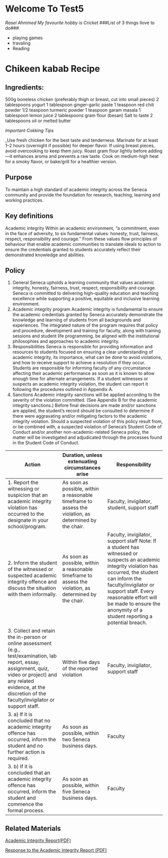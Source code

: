 # Welcome To Test5
_Rasel Ahmmed_
_My favourite hobby is Cricket_
###List  of 3 things Ilove to do###
- playing games
- travaling 
- Reading

# Chikeen kabab Recipe
## Ingredients:

500g boneless chicken (preferably thigh or breast, cut into small pieces)
2 tablespoons yogurt
1 tablespoon ginger-garlic paste
1 teaspoon red chili powder
1/2 teaspoon turmeric powder
1 teaspoon garam masala
1 tablespoon lemon juice
2 tablespoons gram flour (besan)
Salt to taste
2 tablespoons oil or melted butter

_Important Cokking Tips_<br>

_Use fresh chicken for the best taste and tenderness.
Marinate for at least 1–2 hours (overnight if possible) for deeper flavor.
If using breast pieces, avoid overcooking to keep them juicy.
Roast gram flour lightly before adding—it enhances aroma and prevents a raw taste.
Cook on medium-high heat for a smoky flavor, or bake/grill for a healthier version.

## Purpose
To maintain a high standard of academic integrity across the Seneca community and provide the foundation for research, teaching, learning and working practices. 

## Key definitions
Academic integrity
Within an academic environment, “a commitment, even in the face of adversity, to six fundamental values: honesty, trust, fairness, respect, responsibility and courage.” From these values flow principles of behaviour that enable academic communities to translate ideals to action to ensure the credentials granted to students accurately reflect their demonstrated knowledge and abilities. 



## Policy
1. General
Seneca upholds a learning community that values academic integrity, honesty, fairness, trust, respect, responsibility and courage.
Seneca is committed to delivering high-quality education and teaching excellence while supporting a positive, equitable and inclusive learning environment.  
2. Academic integrity program
Academic integrity is fundamental to ensure the academic credentials granted by Seneca accurately demonstrate the knowledge and learning of students from all backgrounds and experiences.
The integrated nature of the program requires that policy and procedure, development and training for faculty, along with training sessions and student life programming, be aligned with the institutional philosophies and approaches to academic integrity.
3. Responsibilities
Seneca is responsible for providing information and resources to students focused on ensuring a clear understanding of academic integrity, its importance, what can be done to avoid violations, and how to receive support to achieve a resolution if they occur.
Students are responsible for informing faculty of any circumstance affecting their academic performance as soon as it is known to allow enough time for alternate arrangements.
If a student witnesses or suspects an academic integrity violation, the student can report it following the procedures outlined in Appendix A.
4. Sanctions
Academic integrity sanctions will be applied according to the severity of the violation committed. (See Appendix B for the academic integrity sanctions.)
Before final decisions are made and/or sanctions are applied, the student’s record should be consulted to determine if there were aggravating and/or mitigating factors to the academic integrity violation.
Should a suspected violation of this policy result from, or be combined with, a suspected violation of Seneca’s Student Code of Conduct and/or another non-academic-related Seneca policy, the matter will be investigated and adjudicated through the processes found in the Student Code of Conduct.

|Action | Duration, unless extenuating circumstances arise | Responsibility |
|------|-----|------|
| 1. Report the witnessing or suspicion that an academic integrity violation has occurred to the designate in your school/program. | As soon as possible, within a reasonable timeframe to assess the violation, as determined by the chair. | Faculty, invigilator, student, support staff |
| 2. Inform the student of the witnessed or suspected academic integrity offence and discuss the situation with them informally. | As soon as possible, within a reasonable timeframe to assess the violation, as determined by the chair.| Faculty, invigilator, support staff Note: If a student has witnessed or suspects an academic integrity violation has occurred, the student can inform the faculty/invigilator or support staff. Every reasonable effort will be made to ensure the anonymity of a student reporting a potential breach. |
| 3. Collect and retain the in-person or online assessment (e.g., test/examination, lab report, essay, assignment, quiz, video or project) and any related evidence, at the discretion of the faculty/invigilator or support staff. | Within five days of the reported violation | Faculty, invigilator, support staff |
| 3. a) If it is concluded that no academic integrity offence has occurred, inform the student and no further action is required. | As soon as possible, within two Seneca business days. | Faculty |
| 3. b) If it is concluded that an academic integrity offence has occurred, inform the student and commence the formal process. | As soon as possible, within five Seneca business days. |  Faculty |
## Related Materials
[Academic Integrity Report(PDF)](https://www.senecapolytechnic.ca/content/dam/projects/seneca/about/policies/academic-integrity-report.pdf)

[Response to the Academic Integrity Report (PDF)](https://www.senecapolytechnic.ca/content/dam/projects/seneca/about/policies/response-to-the-academic-integrity-report.pdf)
